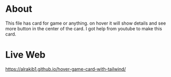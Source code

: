# About

This file has card for game or anything. on hover it will show details and see more button in the center of the card. I got help from youtube to make this card. 
# Live Web 
https://alrakib1.github.io/hover-game-card-with-tailwind/

```